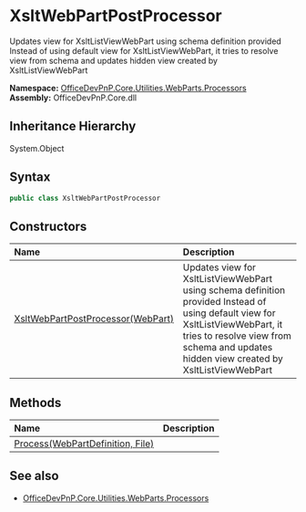 # XsltWebPartPostProcessor
 Updates view for XsltListViewWebPart using schema definition provided Instead of using default view for XsltListViewWebPart, it tries to resolve view from schema and updates hidden view created by XsltListViewWebPart   

**Namespace:** [OfficeDevPnP.Core.Utilities.WebParts.Processors](OfficeDevPnP.Core.Utilities.WebParts.Processors.md)  
**Assembly:** OfficeDevPnP.Core.dll  
## Inheritance Hierarchy
System.Object  
## Syntax
```C#
public class XsltWebPartPostProcessor
```
## Constructors
|**Name**|**Description**|
|:-----|:-----|
| [XsltWebPartPostProcessor(WebPart)](OfficeDevPnP.Core.Utilities.WebParts.Processors.XsltWebPartPostProcessor.ctor1.md) |  Updates view for XsltListViewWebPart using schema definition provided Instead of using default view for XsltListViewWebPart, it tries to resolve view from schema and updates hidden view created by XsltListViewWebPart 
## Methods
|**Name**|**Description**|
|:-----|:-----|
| [Process(WebPartDefinition, File)](OfficeDevPnP.Core.Utilities.WebParts.Processors.XsltWebPartPostProcessor.bedadeac.md) | 
## See also
- [OfficeDevPnP.Core.Utilities.WebParts.Processors](OfficeDevPnP.Core.Utilities.WebParts.Processors.md)
